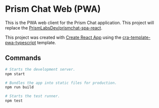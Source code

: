 # Prism Chat Web (PWA)

This is the PWA web client for the Prism Chat application. This project will replace the [PrismLabsDev/prismchat-spa-react](https://github.com/PrismLabsDev/prismchat-spa-react).

This project was created with [Create React App](https://github.com/facebook/create-react-app) using the [cra-template-pwa-typescript](https://create-react-app.dev/docs/making-a-progressive-web-app/) template.

## Commands



``` bash
# Starts the development server.
npm start

# Bundles the app into static files for production.
npm run build

# Starts the test runner.
npm test
```
